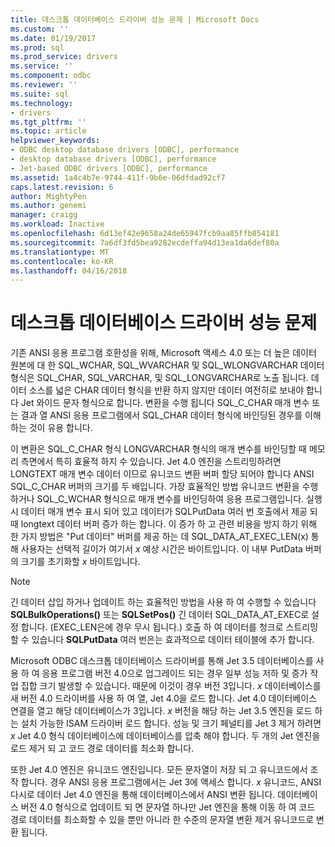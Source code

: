 ```yaml
---
title: 데스크톱 데이터베이스 드라이버 성능 문제 | Microsoft Docs
ms.custom: ''
ms.date: 01/19/2017
ms.prod: sql
ms.prod_service: drivers
ms.service: ''
ms.component: odbc
ms.reviewer: ''
ms.suite: sql
ms.technology:
- drivers
ms.tgt_pltfrm: ''
ms.topic: article
helpviewer_keywords:
- ODBC desktop database drivers [ODBC], performance
- desktop database drivers [ODBC], performance
- Jet-based ODBC drivers [ODBC], performance
ms.assetid: 1a4c4b7e-9744-411f-9b6e-06dfdad92cf7
caps.latest.revision: 6
author: MightyPen
ms.author: genemi
manager: craigg
ms.workload: Inactive
ms.openlocfilehash: 6d13ef42e9658a24de65947fcb9aa85ffb854181
ms.sourcegitcommit: 7a6df3fd5bea9282ecdeffa94d13ea1da6def80a
ms.translationtype: MT
ms.contentlocale: ko-KR
ms.lasthandoff: 04/16/2018
---
```

# <a name="desktop-database-driver-performance-issues"></a>데스크톱 데이터베이스 드라이버 성능 문제
기존 ANSI 응용 프로그램 호환성을 위해, Microsoft 액세스 4.0 또는 더 높은 데이터 원본에 대 한 SQL_WCHAR, SQL_WVARCHAR 및 SQL_WLONGVARCHAR 데이터 형식은 SQL_CHAR, SQL_VARCHAR, 및 SQL_LONGVARCHAR로 노출 됩니다. 데이터 소스를 넓은 CHAR 데이터 형식을 반환 하지 않지만 데이터 여전히로 보내야 합니다 Jet 와이드 문자 형식으로 합니다. 변환을 수행 됩니다 SQL_C_CHAR 매개 변수 또는 결과 열 ANSI 응용 프로그램에서 SQL_CHAR 데이터 형식에 바인딩된 경우를 이해 하는 것이 유용 합니다.  
  
 이 변환은 SQL_C_CHAR 형식 LONGVARCHAR 형식의 매개 변수를 바인딩할 때 메모리 측면에서 특히 효율적 하지 수 있습니다. Jet 4.0 엔진을 스트리밍하려면 LONGTEXT 매개 변수 데이터 이므로 유니코드 변환 버퍼 할당 되어야 합니다 ANSI SQL_C_CHAR 버퍼의 크기를 두 배입니다. 가장 효율적인 방법 유니코드 변환을 수행 하거나 SQL_C_WCHAR 형식으로 매개 변수를 바인딩하여 응용 프로그램입니다. 실행 시 데이터 매개 변수 표시 되어 있고 데이터가 SQLPutData 여러 번 호출에서 제공 되 때 longtext 데이터 버퍼 증가 하는 합니다. 이 증가 하 고 관련 비용을 방지 하기 위해 한 가지 방법은 "Put 데이터" 버퍼를 제공 하는 데 SQL_DATA_AT_EXEC_LEN(x) 통해 사용자는 선택적 길이가 여기서 *x* 예상 시간은 바이트입니다. 이 내부 PutData 버퍼의 크기를 초기화할 *x* 바이트입니다.  
  
> [!NOTE]  
>  긴 데이터 삽입 하거나 업데이트 하는 효율적인 방법을 사용 하 여 수행할 수 있습니다 **SQLBulkOperations()** 또는 **SQLSetPos()** 긴 데이터 SQL_DATA_AT_EXEC로 설정 합니다. (EXEC_LEN은에 경우 무시 됩니다.) 호출 하 여 데이터를 청크로 스트리밍할 수 있습니다 **SQLPutData** 여러 번은는 효과적으로 데이터 테이블에 추가 합니다.  
  
 Microsoft ODBC 데스크톱 데이터베이스 드라이버를 통해 Jet 3.5 데이터베이스를 사용 하 여 응용 프로그램 버전 4.0으로 업그레이드 되는 경우 일부 성능 저하 및 증가 작업 집합 크기 발생할 수 있습니다. 때문에 이것이 경우 버전 3입니다. *x* 데이터베이스를 새 버전 4.0 드라이버를 사용 하 여 열, Jet 4.0을 로드 합니다. Jet 4.0 데이터베이스 연결을 열고 해당 데이터베이스가 3입니다. *x* 버전을 해당 하는 Jet 3.5 엔진을 로드 하는 설치 가능한 ISAM 드라이버 로드 합니다. 성능 및 크기 페널티를 Jet 3 제거 하려면 *x* Jet 4.0 형식 데이터베이스에 데이터베이스를 압축 해야 합니다. 두 개의 Jet 엔진을 로드 제거 되 고 코드 경로 데이터를 최소화 합니다.  
  
 또한 Jet 4.0 엔진은 유니코드 엔진입니다. 모든 문자열이 저장 되 고 유니코드에서 조작 합니다. 경우 ANSI 응용 프로그램에서는 Jet 3에 액세스 합니다. *x* 유니코드, ANSI 다시로 데이터 Jet 4.0 엔진을 통해 데이터베이스에서 ANSI 변환 됩니다. 데이터베이스 버전 4.0 형식으로 업데이트 되 면 문자열 하나만 Jet 엔진을 통해 이동 하 여 코드 경로 데이터를 최소화할 수 있을 뿐만 아니라 한 수준의 문자열 변환 제거 유니코드로 변환 됩니다.
